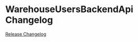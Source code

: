 # WarehouseUsersBackendApi Changelog

[Release Changelog](https://github.com/spryker/warehouse-users-backend-api/releases)

